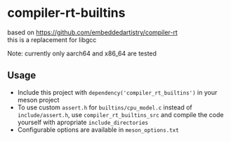 # compiler-rt-builtins
based on https://github.com/embeddedartistry/compiler-rt</br>
this is a replacement for libgcc

Note: currently only aarch64 and x86_64 are tested

## Usage
* Include this project with ``dependency('compiler_rt_builtins')`` in your meson project
* To use custom ``assert.h`` for ``builtins/cpu_model.c`` instead of ``include/assert.h``, use ``compiler_rt_builtins_src`` and compile the code yourself with apropriate ``include_directories``
* Configurable options are available in ``meson_options.txt``